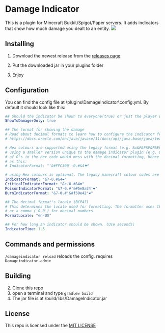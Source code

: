 # Damage Indicator

This is a plugin for Minecraft Bukkit/Spigot/Paper servers. It adds indicators that show how much damage you dealt to an entity.
![](/images/dmgindicatorscreen.png)

## Installing

1. Download the newest release from the [releases page](https://github.com/MagicCheese1/Damage-Indicator/releases)

2. Put the downloaded jar in your plugins folder

3. Enjoy

## Configuration

You can find the config file at \plugins\DamageIndicator\config.yml. By default it should look like this:

```yaml
## Should the indicator be shown to everyone(true) or just the player who dealt the damage(false)
ShowToDamagerOnly: true

## The format for showing the damage
# Read about decimal formats to learn how to configure the indicator format.
# https://docs.oracle.com/en/java/javase/11/docs/api/java.base/java/text/DecimalFormat.html

# Hex colours are supported using the legacy format (e.g. &x&F&F&F&F&F&F to represent white), but may also be defined
# using a smaller version unique to the damage indicator plugin (e.g. &#FFFFFF to represent white). Note that the usage
# of 0's in the hex code would mess with the decimal formatting, hence they should be escaped using single quotes, such
# as this:
# IndicatorFormat: "'&#FFC300'-0.#&4❤"

# using Hex colours is optional. The legacy minecraft colour codes are still supported.
IndicatorFormat: "&7-0.#&4❤"
CriticalIndicatorFormat: "&c-0.#&4❤"
PoisonIndicatorFormat: "&7-0.#'&#5e8a24'❤"
BurnIndicatorFormat: "&7-0.#'&#f59e42'❤"

## The decimal format's locale (BCP47)
# This determines the locale used for formatting. The formatter uses this e.g. when deciding between a dot ('0.0')
# or a comma ('0,0') for decimal numbers.
FormatLocale: "en-US"

## For how long an indicator should be shown. (Use seconds)
IndicatorTime: 1.5

```

## Commands and permissions

`/damageindicator reload` reloads the config. requires `Damageindicator.admin` 


## Building

2. Clone this repo
3. open a terminal and type `gradlew build`
4. The jar file is at /build/libs/DamageIndicator.jar

## License

This repo is licensed under the [MIT LICENSE](/LICENSE)
